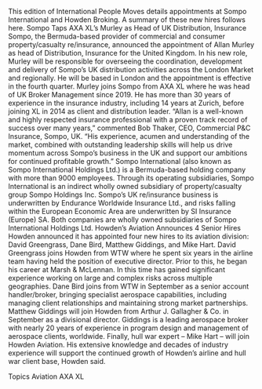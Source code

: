 This edition of International People Moves details appointments at Sompo International and Howden Broking.
A summary of these new hires follows here.
Sompo Taps AXA XL’s Murley as Head of UK Distribution, Insurance
Sompo, the Bermuda-based provider of commercial and consumer property/casualty re/insurance, announced the appointment of Allan Murley as head of Distribution, Insurance for the United Kingdom.
In his new role, Murley will be responsible for overseeing the coordination, development and delivery of Sompo’s UK distribution activities across the London Market and regionally.
He will be based in London and the appointment is effective in the fourth quarter.
Murley joins Sompo from AXA XL where he was head of UK Broker Management since 2019. He has more than 30 years of experience in the insurance industry, including 14 years at Zurich, before joining XL in 2014 as client and distribution leader.
“Allan is a well-known and highly respected insurance professional with a proven track record of success over many years,” commented Bob Thaker, CEO, Commercial P&C Insurance, Sompo, UK. “His experience, acumen and understanding of the market, combined with outstanding leadership skills will help us drive momentum across Sompo’s business in the UK and support our ambitions for continued profitable growth.”
Sompo International (also known as Sompo International Holdings Ltd.) is a Bermuda-based holding company with more than 9000 employees. Through its operating subsidiaries, Sompo International is an indirect wholly owned subsidiary of property/casualty group Sompo Holdings Inc. Sompo’s UK re/insurance business is underwritten by Endurance Worldwide Insurance Ltd., and risks falling within the European Economic Area are underwritten by SI Insurance (Europe) SA. Both companies are wholly owned subsidiaries of Sompo International Holdings Ltd.
Howden’s Aviation Announces 4 Senior Hires
Howden announced it has appointed four new hires to its aviation division: David Greengrass, Dane Bird, Matthew Giddings, and Mike Hart.
David Greengrass joins Howden from WTW where he spent six years in the airline team having held the position of executive director. Prior to this, he began his career at Marsh & McLennan. In this time has gained significant experience working on large and complex risks across multiple geographies.
Dane Bird joins from WTW in September as a senior account handler/broker, bringing specialist aerospace capabilities, including managing client relationships and maintaining strong market partnerships.
Matthew Giddings will join Howden from Arthur J. Gallagher & Co. in September as a divisional director. Giddings is a leading aerospace broker with nearly 20 years of experience in program design and management of aerospace clients, worldwide.
Finally, hull war expert – Mike Hart – will join Howden Aviation. His extensive knowledge and decades of industry experience will support the continued growth of Howden’s airline and hull war client base, Howden said.

Topics
Aviation
AXA XL
